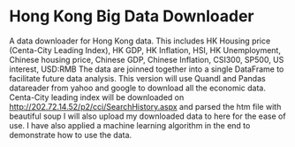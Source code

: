 # Hong Kong Big Data Downloader 
A data downloader for Hong Kong data. This includes HK Housing price (Centa-City Leading Index), HK GDP, HK Inflation, HSI, HK Unemployment, Chinese housing price, Chinese GDP, Chinese Inflation, CSI300, SP500, US interest, USD:RMB
The data are joinned together into a single DataFrame to facilitate future data analysis.
This version will use Quandl and Pandas datareader from yahoo and google to download all the economic data.
Centa-City leading index will be downloaded on  http://202.72.14.52/p2/cci/SearchHistory.aspx and parsed the htm file with beautiful soup
I will also upload my downloaded data to here for the ease of use.
I have also applied a machine learning algorithm in the end to demonstrate how to use the data.
